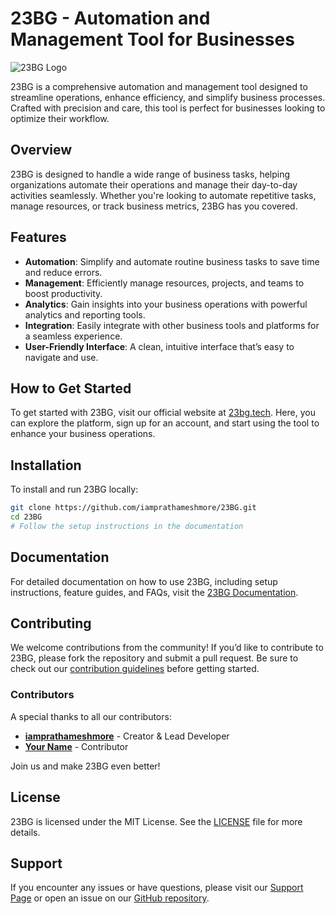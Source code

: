 # 23BG - Automation and Management Tool for Businesses

![23BG Logo](path-to-logo-image)

23BG is a comprehensive automation and management tool designed to streamline operations, enhance efficiency, and simplify business processes. Crafted with precision and care, this tool is perfect for businesses looking to optimize their workflow.

## Overview

23BG is designed to handle a wide range of business tasks, helping organizations automate their operations and manage their day-to-day activities seamlessly. Whether you're looking to automate repetitive tasks, manage resources, or track business metrics, 23BG has you covered.

## Features

- **Automation**: Simplify and automate routine business tasks to save time and reduce errors.
- **Management**: Efficiently manage resources, projects, and teams to boost productivity.
- **Analytics**: Gain insights into your business operations with powerful analytics and reporting tools.
- **Integration**: Easily integrate with other business tools and platforms for a seamless experience.
- **User-Friendly Interface**: A clean, intuitive interface that’s easy to navigate and use.

## How to Get Started

To get started with 23BG, visit our official website at [23bg.tech](https://23bg.tech). Here, you can explore the platform, sign up for an account, and start using the tool to enhance your business operations.

## Installation

To install and run 23BG locally:

```bash
git clone https://github.com/iamprathameshmore/23BG.git
cd 23BG
# Follow the setup instructions in the documentation
```

## Documentation

For detailed documentation on how to use 23BG, including setup instructions, feature guides, and FAQs, visit the [23BG Documentation](https://23bg.tech/docs).

## Contributing

We welcome contributions from the community! If you’d like to contribute to 23BG, please fork the repository and submit a pull request. Be sure to check out our [contribution guidelines](CONTRIBUTING.md) before getting started.

### Contributors

A special thanks to all our contributors:

- **[iamprathameshmore](https://github.com/iamprathameshmore)** - Creator & Lead Developer
- **[Your Name](https://github.com/yourusername)** - Contributor

Join us and make 23BG even better!

## License

23BG is licensed under the MIT License. See the [LICENSE](LICENSE) file for more details.

## Support

If you encounter any issues or have questions, please visit our [Support Page](https://23bg.tech/support) or open an issue on our [GitHub repository](https://github.com/iamprathameshmore/23BG/issues).
